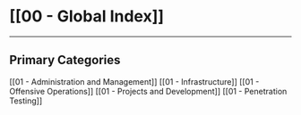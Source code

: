 # [[00 - Global Index]]

***
## Primary Categories
[[01 - Administration and Management]]
[[01 - Infrastructure]]
[[01 - Offensive Operations]]
[[01 - Projects and Development]]
[[01 - Penetration Testing]]
